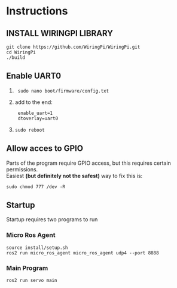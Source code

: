 # Instructions
## INSTALL WIRINGPI LIBRARY  

    git clone https://github.com/WiringPi/WiringPi.git
    cd WiringPi
    ./build


## Enable UART0
1. 
        sudo nano boot/firmware/config.txt
2. add to the end:

        enable_uart=1
        dtoverlay=uart0
3. 
       sudo reboot

## Allow acces to GPIO
Parts of the program require GPIO access, but this requires certain permissions.  
Easiest **(but definitely not the safest)** way to fix this is:

    sudo chmod 777 /dev -R

## Startup
Startup requires two programs to run
### Micro Ros Agent

    source install/setup.sh
    ros2 run micro_ros_agent micro_ros_agent udp4 --port 8888

### Main Program
    
    ros2 run servo main
